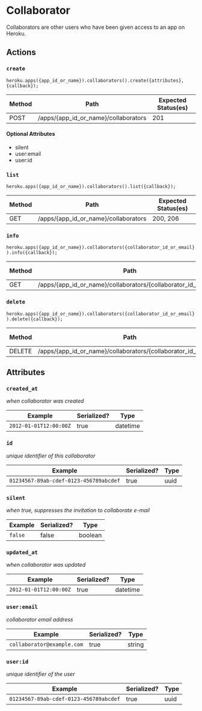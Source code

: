 # Collaborator

Collaborators are other users who have been given access to an app on Heroku.

## Actions

### `create`

`heroku.apps({app_id_or_name}).collaborators().create({attributes}, {callback});`

Method | Path | Expected Status(es)
--- | --- | ---
POST | /apps/{app_id_or_name}/collaborators | 201

#### Optional Attributes

- silent
- user:email
- user:id


### `list`

`heroku.apps({app_id_or_name}).collaborators().list({callback});`

Method | Path | Expected Status(es)
--- | --- | ---
GET | /apps/{app_id_or_name}/collaborators | 200, 206

### `info`

`heroku.apps({app_id_or_name}).collaborators({collaborator_id_or_email}).info({callback});`

Method | Path | Expected Status(es)
--- | --- | ---
GET | /apps/{app_id_or_name}/collaborators/{collaborator_id_or_email} | 200

### `delete`

`heroku.apps({app_id_or_name}).collaborators({collaborator_id_or_email}).delete({callback});`

Method | Path | Expected Status(es)
--- | --- | ---
DELETE | /apps/{app_id_or_name}/collaborators/{collaborator_id_or_email} | 200

## Attributes

### `created_at`

*when collaborator was created*

Example | Serialized? | Type
--- | --- | ---
`2012-01-01T12:00:00Z` | true | datetime

### `id`

*unique identifier of this collaborator*

Example | Serialized? | Type
--- | --- | ---
`01234567-89ab-cdef-0123-456789abcdef` | true | uuid

### `silent`

*when true, suppresses the invitation to collaborate e-mail*

Example | Serialized? | Type
--- | --- | ---
`false` | false | boolean

### `updated_at`

*when collaborator was updated*

Example | Serialized? | Type
--- | --- | ---
`2012-01-01T12:00:00Z` | true | datetime

### `user:email`

*collaborator email address*

Example | Serialized? | Type
--- | --- | ---
`collaborator@example.com` | true | string

### `user:id`

*unique identifier of the user*

Example | Serialized? | Type
--- | --- | ---
`01234567-89ab-cdef-0123-456789abcdef` | true | uuid

